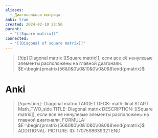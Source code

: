 ```yaml
---
aliases:
  - Диагональная матрица
anki: true
created: 2024-02-10 23:56
parent:
  - "[[Square matrix]]"
connected:
  - "[[Diagonal of square matrix]]"
---
```


> [!tip] Diagonal matrix
[[Square matrix]], если все её ненулевые элементы расположены на главной диагонали.
$E=\begin{pmatrix}56&0&0\\0&10&0\\0&0&8\end{pmatrix}$


# Anki
> [!question]- Diagonal matrix
TARGET DECK: math::linal 
START
Math_TWO_side
TITLE: Diagonal matrix
DESCRIPTION: [[Square matrix]], если все её ненулевые элементы расположены на главной диагонали.
FORMULA: $E=\begin{pmatrix}56&0&0\\0&10&0\\0&0&8\end{pmatrix}$
ADDITIONAL:
PICTURE:
ID: 1707598639321
END















